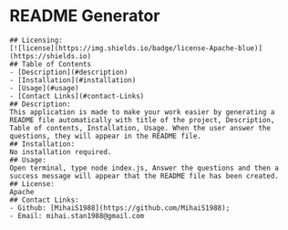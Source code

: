# README Generator
    ## Licensing:
    [![license](https://img.shields.io/badge/license-Apache-blue)](https://shields.io)
    ## Table of Contents 
    - [Description](#description)
    - [Installation](#installation)
    - [Usage](#usage)
    - [Contact Links](#contact-Links)
    ## Description:
    This application is made to make your work easier by generating a README file automatically with title of the project, Description, Table of contents, Installation, Usage. When the user answer the questions, they will appear in the README file.
    ## Installation:
    No installation required.
    ## Usage:
    Open terminal, type node index.js, Answer the questions and then a success message will appear that the README file has been created.
    ## License:
    Apache
    ## Contact Links:
    - Github: [MihaiS1988](https://github.com/MihaiS1988);
    - Email: mihai.stan1988@gmail.com 